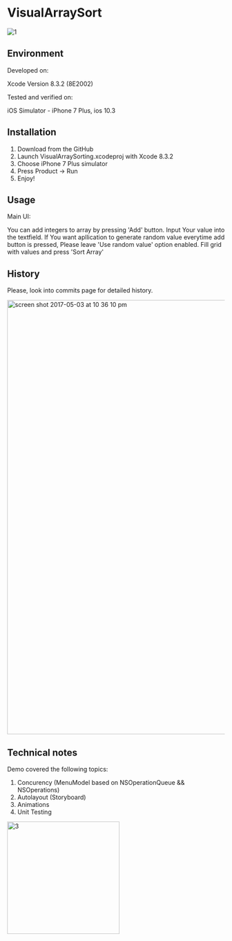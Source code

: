 # VisualArraySort

![1](https://cloud.githubusercontent.com/assets/3168299/25677936/9f97e0e2-3050-11e7-8573-1b1b5a88d93d.png)

## Environment

Developed on:

Xcode Version 8.3.2 (8E2002)

Tested and verified on:

iOS Simulator - iPhone 7 Plus, ios 10.3

## Installation

1. Download from the GitHub
2. Launch VisualArraySorting.xcodeproj with Xcode 8.3.2
3. Choose iPhone 7 Plus simulator
4. Press Product -> Run
5. Enjoy!

## Usage

Main UI:

You can add integers to array by pressing 'Add' button.
Input Your value into the textfield. 
If You want apllication to generate random value everytime add button is pressed,
Please leave 'Use random value' option enabled.
Fill grid with values and press 'Sort Array'

## History

Please, look into commits page for detailed history.

<img width="1005" alt="screen shot 2017-05-03 at 10 36 10 pm" src="https://cloud.githubusercontent.com/assets/3168299/25678025/fa4a821a-3050-11e7-8335-030d30172b55.png">

## Technical notes

Demo covered the following topics:

1. Concurency (MenuModel based on NSOperationQueue && NSOperations)
2. Autolayout (Storyboard)
3. Animations
4. Unit Testing

<img width="260" alt="3" src="https://cloud.githubusercontent.com/assets/3168299/25677965/bff37ec8-3050-11e7-8439-4b6891ef0149.png">
